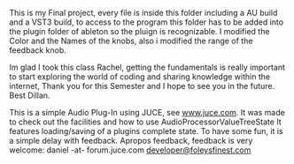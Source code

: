 This is my Final project, every file is inside this folder including a AU build and a VST3 build, to access to the program this folder has to be added into the plugin folder of ableton so the pluign is recognizable. 
I modified the Color and the Names of the knobs, also i modified the range of the feedback knob. 



Im glad I took this class Rachel, getting the fundamentals is really important to start exploring the world of coding and sharing knowledge within the internet, Thank you for this Semester and I hope to see you in the future. 
Best Dillan.














This is a simple Audio Plug-In using JUCE, see www.juce.com.
It was made to check out the facilities and how to use
AudioProcessorValueTreeState
It features loading/saving of a plugins complete state.
To have some fun, it is a simple delay with feedback.
Apropos feedback, feedback is very welcome:
daniel -at- forum.juce.com
developer@foleysfinest.com

